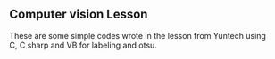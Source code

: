 ## Computer vision Lesson
These are some simple codes wrote in the lesson from Yuntech using  
 C, C sharp and VB for labeling and otsu.
